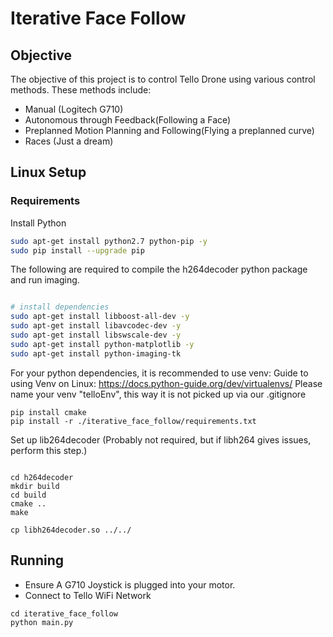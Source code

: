 # Iterative Face Follow

## Objective
The objective of this project is to control Tello Drone using various control methods.
These methods include:
- Manual (Logitech G710)
- Autonomous through Feedback(Following a Face)
- Preplanned Motion Planning and Following(Flying a preplanned curve)
- Races (Just a dream)
## Linux Setup

### Requirements
Install Python

``` bash
sudo apt-get install python2.7 python-pip -y
sudo pip install --upgrade pip
```

The following are required to compile the h264decoder python package and run
imaging.
``` bash

# install dependencies
sudo apt-get install libboost-all-dev -y
sudo apt-get install libavcodec-dev -y
sudo apt-get install libswscale-dev -y
sudo apt-get install python-matplotlib -y
sudo apt-get install python-imaging-tk
```

For your python dependencies, it is recommended to use venv:
Guide to using Venv on Linux: https://docs.python-guide.org/dev/virtualenvs/
Please name your venv "telloEnv", this way it is not picked up via our .gitignore
```
pip install cmake
pip install -r ./iterative_face_follow/requirements.txt
```

Set up lib264decoder (Probably not required, but if libh264 gives issues, perform this step.)
```

cd h264decoder
mkdir build
cd build
cmake ..
make

cp libh264decoder.so ../../

````
## Running
- Ensure A G710 Joystick is plugged into your motor.
- Connect to Tello WiFi Network
```
cd iterative_face_follow
python main.py
```